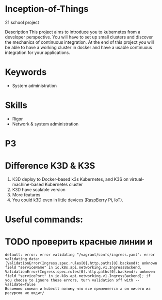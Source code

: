 # Inception-of-Things

21 school project

Description
This project aims to introduce you to kubernetes from a developer perspective. You will have to set up small clusters and discover the mechanics of continuous integration. At the end of this project you will be able to have a working cluster in docker and have a usable continuous integration for your applications.

# Keywords

- System administration

# Skills

- Rigor
- Network & system administration

# P3
# Difference K3D & K3S
1. K3D deploy to Docker-based k3s Kubernetes, and K3S on virtual-machine-based Kubernetes cluster
2. K3D have scalable version
3. More features
4. You could k3D even in little devices (RaspBerry Pi, IoT).


# Useful commands:


# TODO проверить красные линии и 
    default: error: error validating "/vagrant/confs/ingress.yaml": error validating data: [ValidationError(Ingress.spec.rules[0].http.paths[0].backend): unknown field "serviceName" in io.k8s.api.networking.v1.IngressBackend, ValidationError(Ingress.spec.rules[0].http.paths[0].backend): unknown field "servicePort" in io.k8s.api.networking.v1.IngressBackend]; if you choose to ignore these errors, turn validation off with --validate=false
    Возомжно сломан и kubectl потому что все применяется а он ничего из ресурсов не видит/